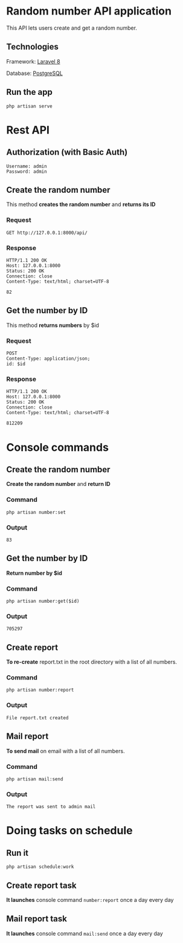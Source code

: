 # Random number API application

This API lets users create and get a random number.

## Technologies

Framework: [Laravel 8](https://laravel.com/docs/8.x/readme)

Database: [PostgreSQL](https://www.postgresql.org/docs/)

## Run the app

    php artisan serve

# Rest API

## Authorization (with Basic Auth)

    Username: admin
    Password: admin

## Create the random number

This method **creates the random number** and **returns its ID**

### Request

    GET http://127.0.0.1:8000/api/

### Response

    HTTP/1.1 200 OK
    Host: 127.0.0.1:8000
    Status: 200 OK
    Connection: close
    Content-Type: text/html; charset=UTF-8

    82

## Get the number by ID

This method **returns numbers** by $id

### Request

    POST
    Content-Type: application/json;
    id: $id

### Response

    HTTP/1.1 200 OK
    Host: 127.0.0.1:8000
    Status: 200 OK
    Connection: close
    Content-Type: text/html; charset=UTF-8

    812209

# Console commands

## Create the random number

**Create the random number** and **return ID**

### Command

    php artisan number:set

### Output

    83

## Get the number by ID

**Return number by $id**

### Command

    php artisan number:get($id)

### Output

    705297

## Create report

**To re-create** report.txt in the root directory with a list of all
numbers.

### Command

    php artisan number:report

### Output

    File report.txt created

## Mail report

**To send mail** on email with a list of all numbers.

### Command

    php artisan mail:send

### Output

    The report was sent to admin mail

# Doing tasks on schedule

## Run it

    php artisan schedule:work

## Create report task

**It launches** console command `number:report` once a day 
every day

## Mail report task

**It launches** console command `mail:send` once a day
every day
